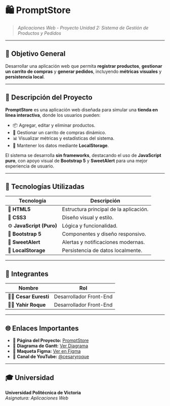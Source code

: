 # 🛍️ **PromptStore**

> _Aplicaciones Web - Proyecto Unidad 2: Sistema de Gestión de Productos y Pedidos_

---

## 🎯 **Objetivo General**
Desarrollar una aplicación web que permita **registrar productos**, **gestionar un carrito de compras** y **generar pedidos**, incluyendo **métricas visuales** y **persistencia local**.

---

## 🧠 **Descripción del Proyecto**
**PromptStore** es una aplicación web diseñada para simular una **tienda en línea interactiva**, donde los usuarios pueden:
- 📦 Agregar, editar y eliminar productos.  
- 🛒 Gestionar un carrito de compras dinámico.  
- 📊 Visualizar métricas y estadísticas del sistema.  
- 💾 Mantener los datos mediante **LocalStorage**.  

El sistema se desarrolla **sin frameworks**, destacando el uso de **JavaScript puro**, con apoyo visual de **Bootstrap 5** y **SweetAlert** para una mejor experiencia de usuario.

---

## 🧩 **Tecnologías Utilizadas**
| Tecnología | Descripción |
|-------------|--------------|
| 🧱 **HTML5** | Estructura principal de la aplicación. |
| 🎨 **CSS3** | Diseño visual y estilo. |
| ⚙️ **JavaScript (Puro)** | Lógica y funcionalidad. |
| 💎 **Bootstrap 5** | Componentes y diseño responsivo. |
| 🍬 **SweetAlert** | Alertas y notificaciones modernas. |
| 💾 **LocalStorage** | Persistencia de datos localmente. |

---

## 👥 **Integrantes**
| Nombre | Rol |
|---------|------|
| 🧑‍💻 **Cesar Euresti** | Desarrollador Front-End |
| 👨‍💻 **Yahir Roque** | Desarrollador Front-End |

---

## 🌐 **Enlaces Importantes**
- 🔗 **Página del Proyecto:** [PromptStore](http://159.203.108.129/PromptStore/PromptStore/)  
- 📅 **Diagrama de Gantt:** [Ver Diagrama](https://docs.google.com/spreadsheets/d/1nnXlapQn8YWuOMrL2hAqKLs_6iABAGEGa1c-8-NQDXA/edit?gid=1312781090#gid=1312781090) 
- 🎨 **Maqueta Figma:** [Ver en Figma](https://www.figma.com/design/moa7u5jhM6h0i8X43PZFVy/PromptStore?node-id=0-1&t=2pxpPYLxyHyqoCg4-1)  
- 🎥 **Canal de YouTube:** [@cesaryroque](https://youtube.com/@cesaryroque?si=vw18iPJxv5pZOx51)

---

## 🎓 **Universidad**
**Universidad Politécnica de Victoria**  
_Asignatura: Aplicaciones Web_


